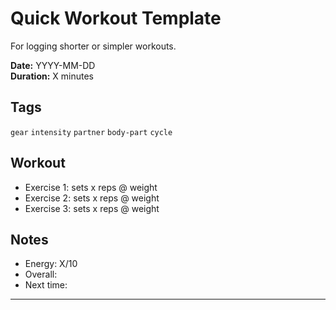# Quick Workout Template

For logging shorter or simpler workouts.

**Date:** YYYY-MM-DD  
**Duration:** X minutes  

## Tags
`gear` `intensity` `partner` `body-part` `cycle`

## Workout
- Exercise 1: sets x reps @ weight
- Exercise 2: sets x reps @ weight
- Exercise 3: sets x reps @ weight

## Notes
- Energy: X/10
- Overall: 
- Next time:

---